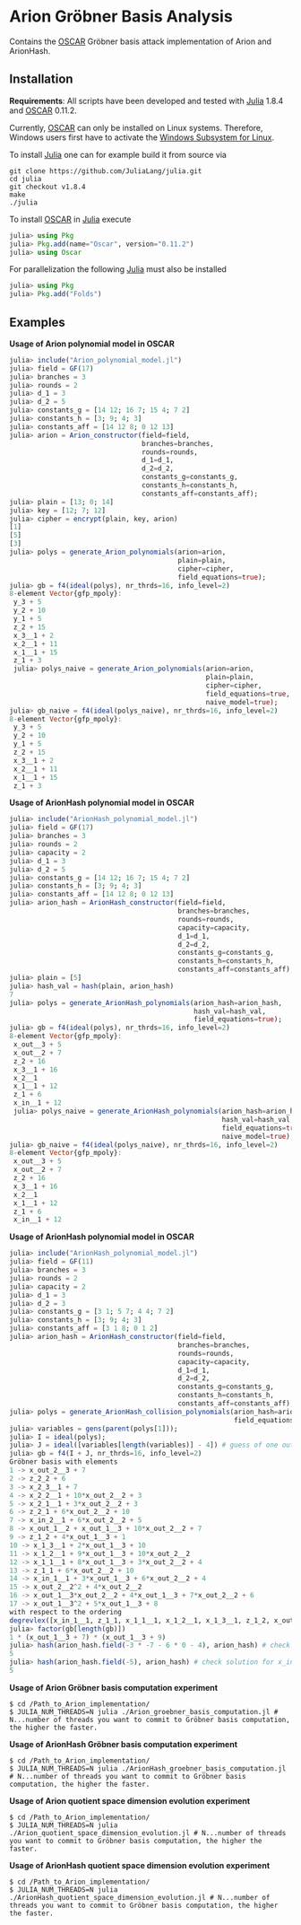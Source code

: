 # Arion Gröbner Basis Analysis
Contains the [OSCAR](https://oscar.computeralgebra.de/) Gröbner basis attack implementation of Arion and ArionHash.

## Installation
**Requirements**: All scripts have been developed and tested with [Julia](https://julialang.org/) 1.8.4 and [OSCAR](https://oscar.computeralgebra.de/) 0.11.2.

Currently, [OSCAR](https://oscar.computeralgebra.de/) can only be installed on Linux systems.
Therefore, Windows users first have to activate the [Windows Subsystem for Linux](https://learn.microsoft.com/en-us/windows/wsl/install).

To install [Julia](https://julialang.org/) one can for example build it from source via
```shell
git clone https://github.com/JuliaLang/julia.git
cd julia
git checkout v1.8.4
make
./julia
```
To install [OSCAR](https://oscar.computeralgebra.de/) in [Julia](https://julialang.org/) execute
```julia
julia> using Pkg
julia> Pkg.add(name="Oscar", version="0.11.2")
julia> using Oscar
```
For parallelization the following [Julia](https://julialang.org/) must also be installed
```julia
julia> using Pkg
julia> Pkg.add("Folds")
```


## Examples
**Usage of Arion polynomial model in OSCAR**
```julia
julia> include("Arion_polynomial_model.jl")
julia> field = GF(17)
julia> branches = 3
julia> rounds = 2
julia> d_1 = 3
julia> d_2 = 5
julia> constants_g = [14 12; 16 7; 15 4; 7 2]
julia> constants_h = [3; 9; 4; 3]
julia> constants_aff = [14 12 8; 0 12 13]
julia> arion = Arion_constructor(field=field,
                                 branches=branches,
                                 rounds=rounds,
                                 d_1=d_1,
                                 d_2=d_2,
                                 constants_g=constants_g,
                                 constants_h=constants_h,
                                 constants_aff=constants_aff);
julia> plain = [13; 0; 14]
julia> key = [12; 7; 12]
julia> cipher = encrypt(plain, key, arion)
[1]
[5]
[3]
julia> polys = generate_Arion_polynomials(arion=arion,
                                          plain=plain,
                                          cipher=cipher,
                                          field_equations=true);
julia> gb = f4(ideal(polys), nr_thrds=16, info_level=2)
8-element Vector{gfp_mpoly}:
 y_3 + 5
 y_2 + 10
 y_1 + 5
 z_2 + 15
 x_3__1 + 2
 x_2__1 + 11
 x_1__1 + 15
 z_1 + 3
 julia> polys_naive = generate_Arion_polynomials(arion=arion,
                                                 plain=plain,
                                                 cipher=cipher,
                                                 field_equations=true,
                                                 naive_model=true);
julia> gb_naive = f4(ideal(polys_naive), nr_thrds=16, info_level=2)
8-element Vector{gfp_mpoly}:
 y_3 + 5
 y_2 + 10
 y_1 + 5
 z_2 + 15
 x_3__1 + 2
 x_2__1 + 11
 x_1__1 + 15
 z_1 + 3
```

**Usage of ArionHash polynomial model in OSCAR**
```julia
julia> include("ArionHash_polynomial_model.jl")
julia> field = GF(17)
julia> branches = 3
julia> rounds = 2
julia> capacity = 2
julia> d_1 = 3
julia> d_2 = 5
julia> constants_g = [14 12; 16 7; 15 4; 7 2]
julia> constants_h = [3; 9; 4; 3]
julia> constants_aff = [14 12 8; 0 12 13]
julia> arion_hash = ArionHash_constructor(field=field,
                                          branches=branches,
                                          rounds=rounds,
                                          capacity=capacity,
                                          d_1=d_1,
                                          d_2=d_2,
                                          constants_g=constants_g,
                                          constants_h=constants_h,
                                          constants_aff=constants_aff);
julia> plain = [5]
julia> hash_val = hash(plain, arion_hash)
7
julia> polys = generate_ArionHash_polynomials(arion_hash=arion_hash,
                                              hash_val=hash_val,
                                              field_equations=true);
julia> gb = f4(ideal(polys), nr_thrds=16, info_level=2)
8-element Vector{gfp_mpoly}:
 x_out__3 + 5
 x_out__2 + 7
 z_2 + 16
 x_3__1 + 16
 x_2__1
 x_1__1 + 12
 z_1 + 6
 x_in__1 + 12
 julia> polys_naive = generate_ArionHash_polynomials(arion_hash=arion_hash,
                                                     hash_val=hash_val,
                                                     field_equations=true,
                                                     naive_model=true);
julia> gb_naive = f4(ideal(polys_naive), nr_thrds=16, info_level=2)
8-element Vector{gfp_mpoly}:
 x_out__3 + 5
 x_out__2 + 7
 z_2 + 16
 x_3__1 + 16
 x_2__1
 x_1__1 + 12
 z_1 + 6
 x_in__1 + 12
```

**Usage of ArionHash polynomial model in OSCAR**
```julia
julia> include("ArionHash_polynomial_model.jl")
julia> field = GF(11)
julia> branches = 3
julia> rounds = 2
julia> capacity = 2
julia> d_1 = 3
julia> d_2 = 3
julia> constants_g = [3 1; 5 7; 4 4; 7 2]
julia> constants_h = [3; 9; 4; 3]
julia> constants_aff = [3 1 8; 0 1 2]
julia> arion_hash = ArionHash_constructor(field=field,
                                          branches=branches,
                                          rounds=rounds,
                                          capacity=capacity,
                                          d_1=d_1,
                                          d_2=d_2,
                                          constants_g=constants_g,
                                          constants_h=constants_h,
                                          constants_aff=constants_aff);
julia> polys = generate_ArionHash_collision_polynomials(arion_hash=arion_hash,
                                                        field_equations=true);
julia> variables = gens(parent(polys[1]));
julia> I = ideal(polys);
julia> J = ideal([variables[length(variables)] - 4]) # guess of one output state variable
julia> gb = f4(I + J, nr_thrds=16, info_level=2)
Gröbner basis with elements
1 -> x_out_2__3 + 7
2 -> z_2_2 + 6
3 -> x_2_3__1 + 7
4 -> x_2_2__1 + 10*x_out_2__2 + 3
5 -> x_2_1__1 + 3*x_out_2__2 + 3
6 -> z_2_1 + 6*x_out_2__2 + 10
7 -> x_in_2__1 + 6*x_out_2__2 + 5
8 -> x_out_1__2 + x_out_1__3 + 10*x_out_2__2 + 7
9 -> z_1_2 + 4*x_out_1__3 + 1
10 -> x_1_3__1 + 2*x_out_1__3 + 10
11 -> x_1_2__1 + 9*x_out_1__3 + 10*x_out_2__2
12 -> x_1_1__1 + 8*x_out_1__3 + 3*x_out_2__2 + 4
13 -> z_1_1 + 6*x_out_2__2 + 10
14 -> x_in_1__1 + 3*x_out_1__3 + 6*x_out_2__2 + 4
15 -> x_out_2__2^2 + 4*x_out_2__2
16 -> x_out_1__3*x_out_2__2 + 4*x_out_1__3 + 7*x_out_2__2 + 6
17 -> x_out_1__3^2 + 5*x_out_1__3 + 8
with respect to the ordering
degrevlex([x_in_1__1, z_1_1, x_1_1__1, x_1_2__1, x_1_3__1, z_1_2, x_out_1__2, x_out_1__3, x_in_2__1, z_2_1, x_2_1__1, x_2_2__1, x_2_3__1, z_2_2, x_out_2__2, x_out_2__3])
julia> factor(gb[length(gb)])
1 * (x_out_1__3 + 7) * (x_out_1__3 + 9)
julia> hash(arion_hash.field(-3 * -7 - 6 * 0 - 4), arion_hash) # check solution for x_in__1_1
5
julia> hash(arion_hash.field(-5), arion_hash) # check solution for x_in__2_1
5
```
**Usage of Arion Gröbner basis computation experiment** 
```shell
$ cd /Path_to_Arion_implementation/
$ JULIA_NUM_THREADS=N julia ./Arion_groebner_basis_computation.jl # N...number of threads you want to commit to Gröbner basis computation, the higher the faster.
```

**Usage of ArionHash Gröbner basis computation experiment** 
```shell
$ cd /Path_to_Arion_implementation/
$ JULIA_NUM_THREADS=N julia ./ArionHash_groebner_basis_computation.jl # N...number of threads you want to commit to Gröbner basis computation, the higher the faster.
```

**Usage of Arion quotient space dimension evolution experiment**
```shell
$ cd /Path_to_Arion_implementation/
$ JULIA_NUM_THREADS=N julia ./Arion_quotient_space_dimension_evolution.jl # N...number of threads you want to commit to Gröbner basis computation, the higher the faster.
```

**Usage of ArionHash quotient space dimension evolution experiment**
```shell
$ cd /Path_to_Arion_implementation/
$ JULIA_NUM_THREADS=N julia ./ArionHash_quotient_space_dimension_evolution.jl # N...number of threads you want to commit to Gröbner basis computation, the higher the faster.
```
